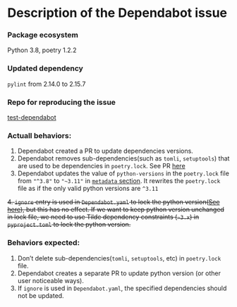 # Description of the Dependabot issue

### Package ecosystem
Python 3.8, poetry 1.2.2

### Updated dependency
`pylint` from 2.14.0 to 2.15.7

### Repo for reproducing the issue
[test-dependabot](https://github.com/angiexiong/test-dependabot)

### Actuall behaviors:
1. Dependabot created a PR to update dependencies versions.
2. Dependabot removes sub-dependencies(such as `tomli`, `setuptools`) that are used to be dependencies in `poetry.lock`. See PR [here](https://github.com/angiexiong/test-dependabot/pull/1/files#diff-f53a023eedfa3fbf2925ec7dc76eecdc954ea94b7e47065393dbad519613dc89L99)
3. Dependabot updates the value of `python-versions` in the `poetry.lock` file from `"^3.8"` to `"~3.11"` in [`metadata` section](https://github.com/angiexiong/test-dependabot/pull/1/files#r1035006380). It rewrites the `poetry.lock` file as if the only valid python versions are `^3.11`

~~4. `ignore` entry is used in `Dependabot.yaml` to lock the python version([See here](https://github.com/angiexiong/test-dependabot/blob/main/.github/dependabot.yml#L15)), but this has no effect. If we want to keep python version unchanged in lock file, we need to use Tilde dependency constraints (`~3.x`) in `pyproject.toml` to lock the python version.~~


### Behaviors expected:
1. Don’t delete sub-dependencies(`tomli`, `setuptools`, etc) in `poetry.lock` file.
2. Dependabot creates a separate PR to update python version (or other user noticeable ways).
3. If `ignore` is used in `Dependabot.yaml`, the specified dependencies should not be updated.
